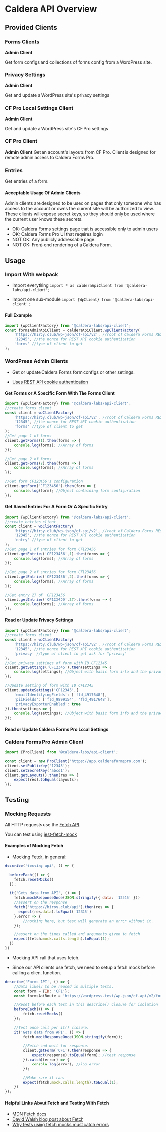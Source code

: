 # Caldera API Overview


## Provided Clients
### Forms Clients
__Admin Client__

Get form configs and collections of forms config from a WordPress site.
### Privacy Settings
__Admin Client__

Get and update a WordPress site's privacy settings

### CF Pro Local Settings Client
__Admin Client__

Get and update a WordPress site's CF Pro settings

### CF Pro Client
__Admin Client__
Get an account's layouts from CF Pro. Client is designed for remote admin access to Caldera Forms Pro.

### Entries
Get entries of a form.

#### Acceptable Usage Of Admin Clients
Admin clients are designed to be used on pages that only someone who has access to the account or owns the current site will be authorized to view. These clients will expose secret keys, so they should only be used where the current user knows these secrets.

* OK: Caldera Forms settings page that is accessible only to admin users
* OK: Caldera Forms Pro UI that requires login
* NOT OK: Any publicly addressable page.
* NOT OK: Front-end rendering of a Caldera Form.

## Usage

### Import With webpack
* Import everything
`import * as calderaApiClient from '@caldera-labs/api-client';`

* Import one sub-module
`import {WpClient} from '@caldera-labs/api-client';`


#### Full Example
```js
import {wpClientFactory} from '@caldera-labs/api-client';
const formsAdminApiClient = calderaApiClient.wpClientFactory(
	'https://hiroy.club/wp-json/cf-api/v2', //root of Caldera Forms REST API namepace
    '12345', //the nonce for REST API cookie authentication
    'forms' //type of client to get
);
```

### WordPress Admin Clients

* Get or update Caldera Forms form configs or other settings.

* [Uses REST API cookie authentication](https://developer.wordpress.org/rest-api/using-the-rest-api/authentication/#cookie-authentication)

#### Get Forms or A Specific Form With The Forms Client
```js
import {wpClientFactory} from '@caldera-labs/api-client';
//create forms client
const client = wpClientFactory(
	'https://hiroy.club/wp-json/cf-api/v2', //root of Caldera Forms REST API namepace
	'12345', //the nonce for REST API cookie authentication
	'forms' //type of client to get
);
//Get page 1 of forms
client.getForms(1).then(forms => {
	console.log(forms); //Array of forms
});

//Get page 2 of forms
client.getForms(2).then(forms => {
	console.log(forms); //Array of forms
});

//Get form CF123456's configuration
client.getForm('CF123456').then(form => {
	console.log(form); //Object containing form configuration
});
```

#### Get Saved Entries For A Form Or A Specific Entry
```js
import {wpClientFactory} from '@caldera-labs/api-client';
//create entries client
const client = wpClientFactory(
	'https://hiroy.club/wp-json/cf-api/v2', //root of Caldera Forms REST API namepace
	'12345', //the nonce for REST API cookie authentication
	'entry' //type of client to get
);
//Get page 1 of entries for form CF123456
client.getEntries('CF123456',1).then(forms => {
	console.log(forms); //Array of forms
});

//Get page 2 of entries for form CF123456
client.getEntries('CF123456',2).then(forms => {
	console.log(forms); //Array of forms
});

//Get entry 27 of  CF123456
client.getEntries('CF123456',27).then(forms => {
	console.log(forms); //Array of forms
});


```

#### Read or Update Privacy Settings
```js
import {wpClientFactory} from '@caldera-labs/api-client';
//create forms client
const client = wpClientFactory(
	'https://hiroy.club/wp-json/cf-api/v2', //root of Caldera Forms REST API namepace
	'12345', //the nonce for REST API cookie authentication
	'privacy' //type of client to get ask for "privacy"
);
//Get privacy settings of form with ID CF12345
client.getSettings('CF12345').then(settings => {
	console.log(settings); //Object with basic form info and the privacy settings
});

//Update setting of form with ID CF12345
client.updateSettings('CF12345',{
    'emailIdentifyingFields': ['fld_4917648'],
    'piiFields': ['fld_9899154', 'fld_4917648'],
    'privacyExporterEnabled': true
}).then(settings => {
    console.log(settings); //Object with basic form info and the privacy settings
});

```
#### Read or Update Caldera Forms Pro Local Settings

### Caldera Forms Pro Admin Client

```js
import {ProClient} from '@caldera-labs/api-client';

const client = new ProClient('https://app.calderaformspro.com');
client.setPublicKey('12345');
client.setSecretKey('abcd1');
client.getLayouts().then(res => {
    expect(res).toEqual(layouts);
});
```

## Testing 
### Mocking Requests
All HTTP requests use the [Fetch API](https://developer.mozilla.org/en-US/docs/Web/API/Fetch_API).


You can test using [jest-fetch-mock](https://github.com/jefflau/jest-fetch-mock)

#### Examples of Mocking Fetch
* Mocking Fetch, in general:
```js
describe('testing api', () => {
	
  beforeEach(() => {
    fetch.resetMocks()
  });

  it('Gets data from API', () => {
    fetch.mockResponseOnce(JSON.stringify({ data: '12345' }))
    //assert on the response
    fetch('https://hiroy.club/api').then(res => {
      expect(res.data).toEqual('12345')
    },error => {
        //nothing here, but test will generate an error without it.
    });

    //assert on the times called and arguments given to fetch
    expect(fetch.mock.calls.length).toEqual(1);
  })
})
```

* Mocking API call that uses fetch.
- Since our API clients use fetch, we need to setup a fetch mock before calling a client function.
```js
describe('Forms API', () => {
	//Data likely to be reused in multiple tests.
	const form = {ID: 'CF1'};
	const formsApiRoute = 'https://wordpress.test/wp-json/cf-api/v2/forms';
	
	//Reset before each test in this describe() closure for isolation
	beforeEach(() => {
		fetch.resetMocks()
	});

	//Test once call per it() closure.
	it('Gets data from API', () => {
		fetch.mockResponseOnce(JSON.stringify(form));

		//Fetch and wait for response.
		client.getForm('CF1').then(response => {
			expect(response).toEqual(form); //test response
		}).catch((error) => {
			console.log(error); //log error
		});

		//Make sure it ran.
		expect(fetch.mock.calls.length).toEqual(1);
	})
});
```

#### Helpful Links About Fetch and Testing With Fetch
* [MDN Fetch docs](https://developer.mozilla.org/en-US/docs/Web/API/Fetch_API)
* [David Walsh blog post about Fetch](https://davidwalsh.name/fetch)
* [Why tests using fetch mocks must catch errors](https://github.com/jefflau/jest-fetch-mock/issues/60#issuecomment-402489882)